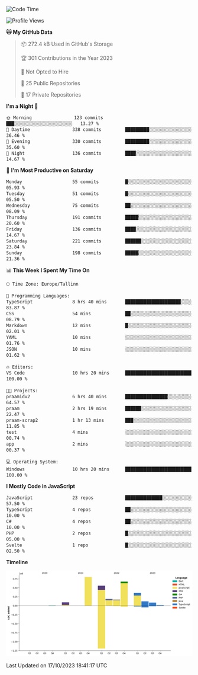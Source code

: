 <!--START_SECTION:waka-->
![Code Time](http://img.shields.io/badge/Code%20Time-420%20hrs%2020%20mins-blue)

![Profile Views](http://img.shields.io/badge/Profile%20Views-1-blue)

**🐱 My GitHub Data** 

> 📦 272.4 kB Used in GitHub's Storage 
 > 
> 🏆 301 Contributions in the Year 2023
 > 
> 🚫 Not Opted to Hire
 > 
> 📜 25 Public Repositories 
 > 
> 🔑 17 Private Repositories 
 > 
**I'm a Night 🦉** 

```text
🌞 Morning                123 commits         ███░░░░░░░░░░░░░░░░░░░░░░   13.27 % 
🌆 Daytime                338 commits         █████████░░░░░░░░░░░░░░░░   36.46 % 
🌃 Evening                330 commits         █████████░░░░░░░░░░░░░░░░   35.60 % 
🌙 Night                  136 commits         ████░░░░░░░░░░░░░░░░░░░░░   14.67 % 
```
📅 **I'm Most Productive on Saturday** 

```text
Monday                   55 commits          █░░░░░░░░░░░░░░░░░░░░░░░░   05.93 % 
Tuesday                  51 commits          █░░░░░░░░░░░░░░░░░░░░░░░░   05.50 % 
Wednesday                75 commits          ██░░░░░░░░░░░░░░░░░░░░░░░   08.09 % 
Thursday                 191 commits         █████░░░░░░░░░░░░░░░░░░░░   20.60 % 
Friday                   136 commits         ████░░░░░░░░░░░░░░░░░░░░░   14.67 % 
Saturday                 221 commits         ██████░░░░░░░░░░░░░░░░░░░   23.84 % 
Sunday                   198 commits         █████░░░░░░░░░░░░░░░░░░░░   21.36 % 
```


📊 **This Week I Spent My Time On** 

```text
🕑︎ Time Zone: Europe/Tallinn

💬 Programming Languages: 
TypeScript               8 hrs 40 mins       █████████████████████░░░░   83.87 % 
CSS                      54 mins             ██░░░░░░░░░░░░░░░░░░░░░░░   08.79 % 
Markdown                 12 mins             █░░░░░░░░░░░░░░░░░░░░░░░░   02.01 % 
YAML                     10 mins             ░░░░░░░░░░░░░░░░░░░░░░░░░   01.76 % 
JSON                     10 mins             ░░░░░░░░░░░░░░░░░░░░░░░░░   01.62 % 

🔥 Editors: 
VS Code                  10 hrs 20 mins      █████████████████████████   100.00 % 

🐱‍💻 Projects: 
praamidv2                6 hrs 40 mins       ████████████████░░░░░░░░░   64.57 % 
praam                    2 hrs 19 mins       ██████░░░░░░░░░░░░░░░░░░░   22.47 % 
praam-scrap2             1 hr 13 mins        ███░░░░░░░░░░░░░░░░░░░░░░   11.85 % 
test                     4 mins              ░░░░░░░░░░░░░░░░░░░░░░░░░   00.74 % 
app                      2 mins              ░░░░░░░░░░░░░░░░░░░░░░░░░   00.37 % 

💻 Operating System: 
Windows                  10 hrs 20 mins      █████████████████████████   100.00 % 
```

**I Mostly Code in JavaScript** 

```text
JavaScript               23 repos            ██████████████░░░░░░░░░░░   57.50 % 
TypeScript               4 repos             ██░░░░░░░░░░░░░░░░░░░░░░░   10.00 % 
C#                       4 repos             ██░░░░░░░░░░░░░░░░░░░░░░░   10.00 % 
PHP                      2 repos             █░░░░░░░░░░░░░░░░░░░░░░░░   05.00 % 
Svelte                   1 repo              █░░░░░░░░░░░░░░░░░░░░░░░░   02.50 % 
```



**Timeline**

![Lines of Code chart](https://raw.githubusercontent.com/Piilu/Piilu/main/assets/bar_graph.png)


 Last Updated on 17/10/2023 18:41:17 UTC
<!--END_SECTION:waka-->